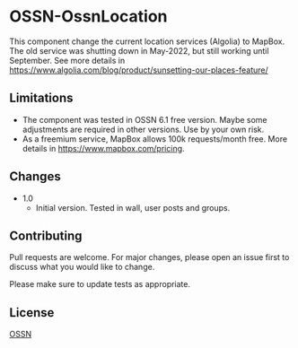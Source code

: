 # OSSN-OssnLocation

This component change the current location services (Algolia) to MapBox. The old service was shutting down in May-2022, but still working until September. See more details in https://www.algolia.com/blog/product/sunsetting-our-places-feature/

## Limitations

* The component was tested in OSSN 6.1 free version. Maybe some adjustments are required in other versions. Use by your own risk.
* As a freemium service, MapBox allows 100k requests/month free. More details in https://www.mapbox.com/pricing.

## Changes

- 1.0
    - Initial version. Tested in wall, user posts and groups.

## Contributing
Pull requests are welcome. For major changes, please open an issue first to discuss what you would like to change.

Please make sure to update tests as appropriate.

## License
[OSSN](http://www.opensource-socialnetwork.org/licence)
